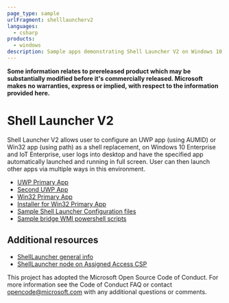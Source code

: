 ```yaml
---
page_type: sample
urlFragment: shelllauncherv2
languages:
  - csharp
products:
  - windows
description: Sample apps demonstrating Shell Launcher V2 on Windows 10 Enterprise in the next feature update to Windows 10.
---
```


**Some information relates to prereleased product which may be substantially modified before it's commercially released. Microsoft makes no warranties, express or implied, with respect to the information provided here.**

# Shell Launcher V2

Shell Launcher V2 allows user to configure an UWP app (using AUMID) or Win32 app (using path) as a shell replacement, on Windows 10 Enterprise and IoT Enterprise, user logs into desktop and have the specified app automatically launched and running in full screen. User can then launch other apps via multiple ways in this environment. 

*	[UWP Primary App](./ShellLauncherV2/ShellLauncherV2DemoUwp/README.md)
*	[Second UWP App](./ShellLauncherV2/AnotherUwpApp/README.md)
*	[Win32 Primary App](./ShellLauncherV2/ShellLauncherV2DemoWin32/README.md)
*	[Installer for Win32 Primary App](./ShellLauncherV2/ShellLauncherV2DemoWin32Installer/README.md)
*	[Sample Shell Launcher Configuration files](./SampleConfigXmls/README.md)
*   [Sample bridge WMI powershell scripts](./SampleBridgeWmiScripts/README.md)

## Additional resources
* [ShellLauncher general info](https://docs.microsoft.com/en-us/windows-hardware/customize/enterprise/shell-launcher)
* [ShellLauncher node on Assigned Access CSP](https://docs.microsoft.com/en-us/windows/client-management/mdm/assignedaccess-csp)


This project has adopted the Microsoft Open Source Code of Conduct. For more information see the Code of Conduct FAQ or contact <opencode@microsoft.com> with any additional questions or comments.
